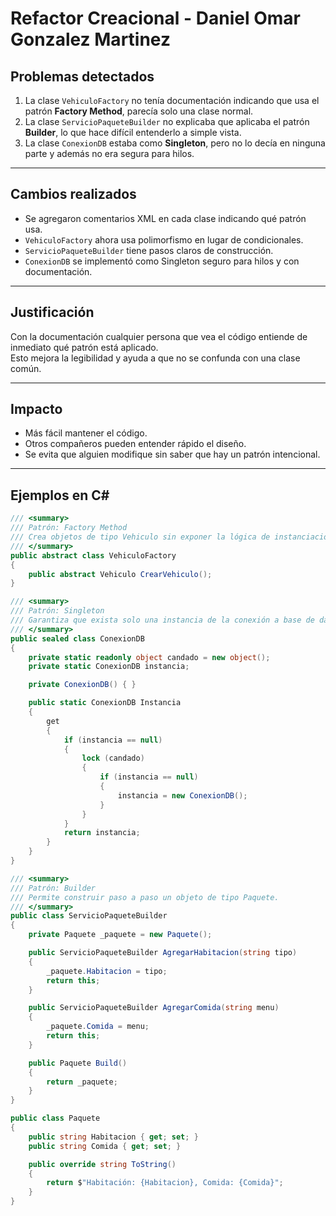 # Refactor Creacional - Daniel Omar Gonzalez Martinez 

## Problemas detectados
1. La clase `VehiculoFactory` no tenía documentación indicando que usa el patrón **Factory Method**, parecía solo una clase normal.  
2. La clase `ServicioPaqueteBuilder` no explicaba que aplicaba el patrón **Builder**, lo que hace difícil entenderlo a simple vista.  
3. La clase `ConexionDB` estaba como **Singleton**, pero no lo decía en ninguna parte y además no era segura para hilos.  

---

## Cambios realizados
- Se agregaron comentarios XML en cada clase indicando qué patrón usa.  
- `VehiculoFactory` ahora usa polimorfismo en lugar de condicionales.  
- `ServicioPaqueteBuilder` tiene pasos claros de construcción.  
- `ConexionDB` se implementó como Singleton seguro para hilos y con documentación.  

---

## Justificación
Con la documentación cualquier persona que vea el código entiende de inmediato qué patrón está aplicado.  
Esto mejora la legibilidad y ayuda a que no se confunda con una clase común.  

---

## Impacto
- Más fácil mantener el código.  
- Otros compañeros pueden entender rápido el diseño.  
- Se evita que alguien modifique sin saber que hay un patrón intencional.  

---

## Ejemplos en C#

```csharp
/// <summary>
/// Patrón: Factory Method
/// Crea objetos de tipo Vehiculo sin exponer la lógica de instanciación.
/// </summary>
public abstract class VehiculoFactory
{
    public abstract Vehiculo CrearVehiculo();
}
```

```csharp
/// <summary>
/// Patrón: Singleton
/// Garantiza que exista solo una instancia de la conexión a base de datos.
/// </summary>
public sealed class ConexionDB
{
    private static readonly object candado = new object();
    private static ConexionDB instancia;

    private ConexionDB() { }

    public static ConexionDB Instancia
    {
        get
        {
            if (instancia == null)
            {
                lock (candado)
                {
                    if (instancia == null)
                    {
                        instancia = new ConexionDB();
                    }
                }
            }
            return instancia;
        }
    }
}
```

```csharp
/// <summary>
/// Patrón: Builder
/// Permite construir paso a paso un objeto de tipo Paquete.
/// </summary>
public class ServicioPaqueteBuilder
{
    private Paquete _paquete = new Paquete();

    public ServicioPaqueteBuilder AgregarHabitacion(string tipo)
    {
        _paquete.Habitacion = tipo;
        return this;
    }

    public ServicioPaqueteBuilder AgregarComida(string menu)
    {
        _paquete.Comida = menu;
        return this;
    }

    public Paquete Build()
    {
        return _paquete;
    }
}
```

```csharp
public class Paquete
{
    public string Habitacion { get; set; }
    public string Comida { get; set; }

    public override string ToString()
    {
        return $"Habitación: {Habitacion}, Comida: {Comida}";
    }
}
```
